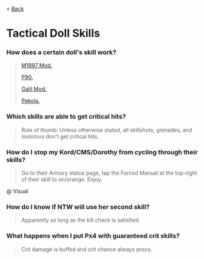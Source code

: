 < [Back](/GFL/mainpage)

# Tactical Doll Skills

### How does a certain doll's skill work?

> [M1897 Mod.](https://old.reddit.com/r/girlsfrontline/comments/osihvd/weekly_commanders_lounge_july_27_2021/h72czw7/) 
>
> [P90.](https://docs.google.com/document/d/1j5YzAAZ-_Q1bXMUvFKGUWnGgqwacatABv0u-MmY0JLw)
>
> [Galil Mod.](https://old.reddit.com/r/girlsfrontline/comments/qpyw46/weekly_commanders_lounge_november_09_2021/hkj3ce0/)
>
> [Pekola.](/GFL/assets/images/PekolaUse.png)

### Which skills are able to get critical hits?

> Rule of thumb: Unless otherwise stated, all skillshots, grenades, and molotovs don't get critical hits.

### How do I stop my Kord/CMS/Dorothy from cycling through their skills?

> Go to their Armory status page, tap the Forced Manual at the top-right of their skill to on/orange. Enjoy.

@ Visual

### How do I know if NTW will use her second skill?

> Apparently as long as the kill check is satisfied.

### What happens when I put Px4 with guaranteed crit skills?

> Crit damage is buffed and crit chance always procs.